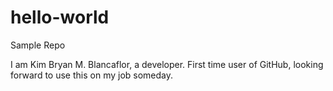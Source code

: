 # hello-world
Sample Repo

I am Kim Bryan M. Blancaflor, a developer.
First time user of GitHub, looking forward to use this on my job someday.
